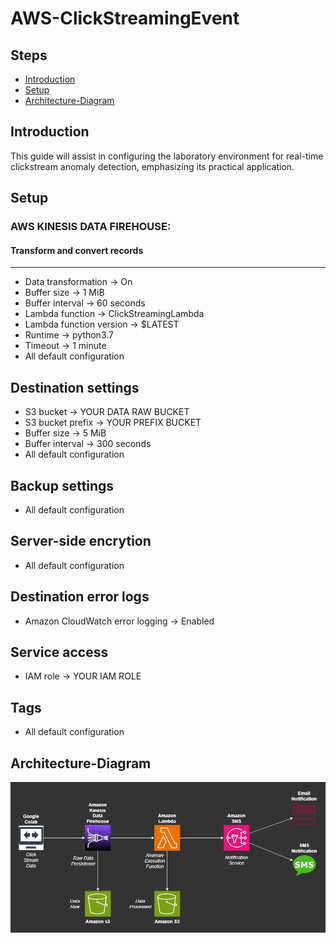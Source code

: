 # AWS-ClickStreamingEvent
## Steps
- [Introduction](##Introduction)
- [Setup](##Setup)
- [Architecture-Diagram](##Architecture-Diagram)

## Introduction
This guide will assist in configuring the laboratory environment for real-time clickstream anomaly detection, emphasizing its practical application.

## Setup
###  AWS KINESIS DATA FIREHOUSE:

  #### Transform and convert records
  -----------------------------
- Data transformation -> On
- Buffer size -> 1 MiB
- Buffer interval -> 60 seconds
- Lambda function -> ClickStreamingLambda
- Lambda function version -> $LATEST
- Runtime -> python3.7
- Timeout -> 1 minute
- All default configuration

Destination settings
--------------------
- S3 bucket -> YOUR DATA RAW BUCKET
- S3 bucket prefix -> YOUR PREFIX BUCKET
- Buffer size -> 5 MiB
- Buffer interval -> 300 seconds
- All default configuration

Backup settings
---------------
- All default configuration

Server-side encrytion
---------------------
- All default configuration

Destination error logs
----------------------
- Amazon CloudWatch error logging -> Enabled

Service access
--------------
- IAM role -> YOUR IAM ROLE

Tags
----
- All default configuration


## Architecture-Diagram
![Architecture Diagram](AWS_ClickStreaming.jpg)
